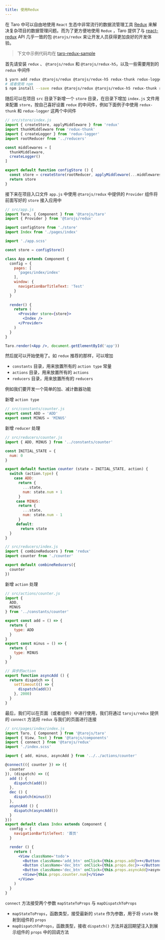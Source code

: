 ```yaml
---
title: 使用Redux
---
```


在 Taro 中可以自由地使用 `React` 生态中非常流行的数据流管理工具 [Redux](http://redux.js.org/) 来解决复杂项目的数据管理问题。而为了更方便地使用 `Redux` ，Taro 提供了与 [react-redux](https://redux.js.org/basics/usage-with-react) API 几乎一致的包 `@tarojs/redux` 来让开发人员获得更加良好的开发体验。

> 下文中示例代码均在 [taro-redux-sample](https://github.com/NervJS/taro-redux-sample)

首先请安装 `redux` 、 `@tarojs/redux` 和 `@tarojs/redux-h5`，以及一些需要用到的 `redux` 中间件

```bash
$ yarn add redux @tarojs/redux @tarojs/redux-h5 redux-thunk redux-logger
# 或者使用 npm
$ npm install --save redux @tarojs/redux @tarojs/redux-h5 redux-thunk redux-logger
```

随后可以在项目 `src` 目录下新增一个 `store` 目录，在目录下增加 `index.js` 文件用来配置 `store`，按自己喜好设置 `redux` 的中间件，例如下面例子中使用 `redux-thunk` 和 `redux-logger` 这两个中间件

```jsx
// src/store/index.js
import { createStore, applyMiddleware } from 'redux'
import thunkMiddleware from 'redux-thunk'
import { createLogger } from 'redux-logger'
import rootReducer from '../reducers'

const middlewares = [
  thunkMiddleware,
  createLogger()
]

export default function configStore () {
  const store = createStore(rootReducer, applyMiddleware(...middlewares))
  return store
}
```

接下来在项目入口文件 `app.js` 中使用 `@tarojs/redux` 中提供的 `Provider` 组件将前面写好的 `store` 接入应用中

```jsx
// src/app.js
import Taro, { Component } from '@tarojs/taro'
import { Provider } from '@tarojs/redux'

import configStore from './store'
import Index from './pages/index'

import './app.scss'

const store = configStore()

class App extends Component {
  config = {
    pages: [
      'pages/index/index'
    ],
    window: {
      navigationBarTitleText: 'Test'
    }
  }
  
  render() {
    return (
      <Provider store={store}>
        <Index />
      </Provider>
    )
  }
}

Taro.render(<App />, document.getElementById('app'))

```

然后就可以开始使用了。如 `redux` 推荐的那样，可以增加

- `constants` 目录，用来放置所有的 `action type` 常量
- `actions` 目录，用来放置所有的 `actions`
- `reducers` 目录，用来放置所有的 `reducers`

例如我们要开发一个简单的加、减计数器功能

新增 `action type`

```jsx
// src/constants/counter.js
export const ADD = 'ADD'
export const MINUS = 'MINUS'
```

新增 `reducer` 处理

```jsx
// src/reducers/counter.js
import { ADD, MINUS } from '../constants/counter'

const INITIAL_STATE = {
  num: 0
}

export default function counter (state = INITIAL_STATE, action) {
  switch (action.type) {
    case ADD:
      return {
        ...state,
        num: state.num + 1
      }
     case MINUS:
      return {
        ...state,
        num: state.num - 1
      }
     default:
       return state
  }
}
```

```jsx
// src/reducers/index.js
import { combineReducers } from 'redux'
import counter from './counter'

export default combineReducers({
  counter
})

```

新增 `action` 处理

```jsx
// src/actions/counter.js
import {
  ADD,
  MINUS
} from '../constants/counter'

export const add = () => {
  return {
    type: ADD
  }
}
export const minus = () => {
  return {
    type: MINUS
  }
}

// 异步的action
export function asyncAdd () {
  return dispatch => {
    setTimeout(() => {
      dispatch(add())
    }, 2000)
  }
}

```

最后，我们可以在页面（或者组件）中进行使用，我们将通过 `tarojs/redux` 提供的 `connect` 方法将 `redux` 与我们的页面进行连接

```jsx
// src/pages/index/index.js
import Taro, { Component } from '@tarojs/taro'
import { View, Text } from '@tarojs/components'
import { connect } from '@tarojs/redux'
import './index.scss'

import { add, minus, asyncAdd } from '../../actions/counter'

@connect(({ counter }) => ({
  counter
}), (dispatch) => ({
  add () {
    dispatch(add())
  },
  dec () {
    dispatch(minus())
  },
  asyncAdd () {
    dispatch(asyncAdd())
  }
}))
export default class Index extends Component {
  config = {
    navigationBarTitleText: '首页'
  }

  render () {
    return (
      <View className='todo'>
        <Button className='add_btn' onClick={this.props.add}>+</Button>
        <Button className='dec_btn' onClick={this.props.dec}>-</Button>
        <Button className='dec_btn' onClick={this.props.asyncAdd}>async</Button>
        <View>{this.props.counter.num}</View>
      </View>
    )
  }
}

```

`connect` 方法接受两个参数 `mapStateToProps` 与 `mapDispatchToProps`

- `mapStateToProps`，函数类型，接受最新的 `state` 作为参数，用于将 `state` 映射到组件的 `props` 
- `mapDispatchToProps`，函数类型，接收 `dispatch()` 方法并返回期望注入到展示组件的 `props` 中的回调方法
